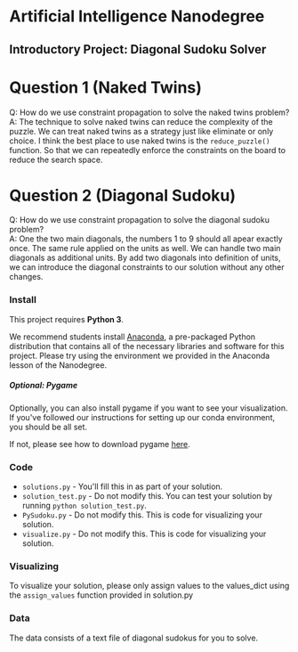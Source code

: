 # Artificial Intelligence Nanodegree
## Introductory Project: Diagonal Sudoku Solver

# Question 1 (Naked Twins)
Q: How do we use constraint propagation to solve the naked twins problem?  
A: The technique to solve naked twins can reduce the complexity of the puzzle.
   We can treat naked twins as a strategy just like eliminate or only choice.
   I think the best place to use naked twins is the `reduce_puzzle()` function.
   So that we can repeatedly enforce the constraints on the board to reduce the search space.

# Question 2 (Diagonal Sudoku)
Q: How do we use constraint propagation to solve the diagonal sudoku problem?  
A: One the two main diagonals, the numbers 1 to 9 should all apear exactly once.
   The same rule applied on the units as well.
   We can handle two main diagonals as additional units.
   By add two diagonals into definition of units,
   we can introduce the diagonal constraints to our solution without any other changes.

### Install

This project requires **Python 3**.

We recommend students install [Anaconda](https://www.continuum.io/downloads), a pre-packaged Python distribution that contains all of the necessary libraries and software for this project. 
Please try using the environment we provided in the Anaconda lesson of the Nanodegree.

##### Optional: Pygame

Optionally, you can also install pygame if you want to see your visualization. If you've followed our instructions for setting up our conda environment, you should be all set.

If not, please see how to download pygame [here](http://www.pygame.org/download.shtml).

### Code

* `solutions.py` - You'll fill this in as part of your solution.
* `solution_test.py` - Do not modify this. You can test your solution by running `python solution_test.py`.
* `PySudoku.py` - Do not modify this. This is code for visualizing your solution.
* `visualize.py` - Do not modify this. This is code for visualizing your solution.

### Visualizing

To visualize your solution, please only assign values to the values_dict using the ```assign_values``` function provided in solution.py

### Data

The data consists of a text file of diagonal sudokus for you to solve.